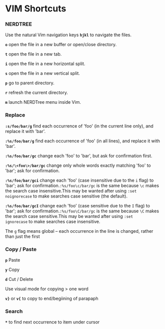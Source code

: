# VIM Shortcuts

### NERDTREE

Use the natural Vim navigation keys **`hjkl`** to navigate the files.

**`o`** open the file in a new buffer or open/close directory.

**`t`** open the file in a new tab.

**`i`** open the file in a new horizontal split.

**`s`** open the file in a new vertical split.

**`p`** go to parent directory.

**`r`** refresh the current directory.

**`m`** launch NERDTree menu inside Vim.

### Replace

**`:s/foo/bar/g`** find each occurrence of 'foo' (in the current line only), and replace it with 'bar'.

**`:%s/foo/bar/g`** find each occurrence of 'foo' (in all lines), and replace it with 'bar'.

**`:%s/foo/bar/gc`** change each 'foo' to 'bar', but ask for confirmation first.

**`:%s/\<foo\>/bar/gc`** change only whole words exactly matching 'foo' to 'bar'; ask for confirmation.

**`:%s/foo/bar/gci`** change each 'foo' (case insensitive due to the `i` flag) to 'bar'; ask for confirmation.`:%s/foo\c/bar/gc` is the same because `\c` makes the search case insensitive.This may be wanted after using `:set noignorecase` to make searches case sensitive (the default).

**`:%s/foo/bar/gcI`** change each 'foo' (case sensitive due to the `I` flag) to 'bar'; ask for confirmation.`:%s/foo\C/bar/gc` is the same because `\C` makes the search case sensitive.This may be wanted after using `:set ignorecase` to make searches case insensitive.

The `g` flag means global – each occurrence in the line is changed, rather than just the first

### Copy / Paste

**`p`** Paste

**`y`** Copy

**`d`** Cut / Delete

Use visual mode for copying > one word

**`v}`** or  **`v{`** to copy to end/begiining of parapaph

### Search

**`*`** to find next occurrence to item under cursor